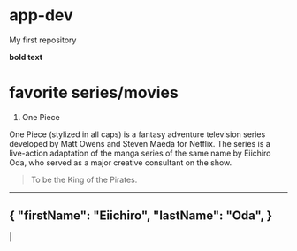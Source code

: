 # app-dev
My first repository

**bold text**

# favorite series/movies
1. One Piece

One Piece (stylized in all caps) is a fantasy adventure television series developed by Matt Owens and Steven Maeda for Netflix. The series is a live-action adaptation of the manga series of the same name by Eiichiro Oda, who served as a major creative consultant on the show. 

> To be the King of the Pirates.

---
{
"firstName": "Eiichiro",
"lastName": "Oda",
}
---
|

